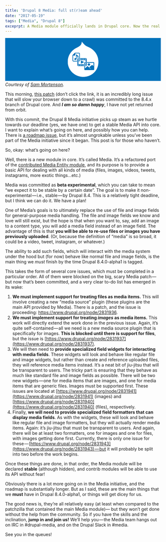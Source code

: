 ```yaml
---
title: 'Drupal 8 Media: full st(r)eam ahead'
date: "2017-05-19"
tags: ["Media", "Drupal 8"]
exceprpt: A Media module officially lands in Drupal core. Now the real work begins...
---
```

![The unofficial logo of the Drupal 8 Media Initiative.](/images/media-initiative.png)
*Courtesy of [Sam Mortenson](https://www.drupal.org/u/samuel.mortenson).*

This morning, [this patch](https://www.drupal.org/node/2831274) (don’t click the link, it is an incredibly long issue that will slow your browser down to a crawl) was committed to the 8.4.x branch of Drupal core. And _**I am so damn happy**_, I have not yet returned from orbit.

With this commit, the Drupal 8 Media initiative picks up steam as we hurtle towards our deadline (yes, we have one) to get a stable Media API into core. I want to explain what’s going on here, and possibly how you can help. There is [a roadmap issue](https://www.drupal.org/node/2825215), but it’s almost ungrokable unless you’ve been part of the Media initiative since it began. This post is for those who haven’t.

So, okay: what’s going on here?

Well, there is a new module in core. It’s called Media. It’s a refactored port of the [contributed Media Entity module](https://www.drupal.org/project/media_entity), and its purpose is to provide a basic API for dealing with all kinds of media (files, images, videos, tweets, instagrams, more exotic things…etc.)

Media was committed as **beta experimental**, which you can take to mean “we expect it to be stable by a certain date”. The goal is to make it non-experimental — i.e., stable — by Drupal 8.4. This is a relatively tight deadline, but I think we can do it. We have a plan!

One of Media’s goals is to ultimately replace the use of file and image fields for general-purpose media handling. The file and image fields we know and love will still exist, but the hope is that when you want to, say, add an image to a content type, you will add a media field instead of an image field. The advantage of this is that **you will be able to re-use files or images you have previously uploaded**. (Or, because the definition of “media” is so broad, it could be a video, tweet, instagram, or whatever.)

The ability to add such fields, which will interact with the media system under the hood but (for now) behave like normal file and image fields, is the main thing we *must* finish by the time Drupal 8.4.0-alpha1 is tagged.

This takes the form of several core issues, which must be completed in a particular order. All of them were blocked on the big, scary Media patch — but now that’s been committed, and a very clear to-do list has emerged in its wake:

1. **We must implement support for treating files as media items.** This will involve creating a new “media source” plugin (these plugins are the main API provided by Media). There is a patch, and the issue is proceeding: https://www.drupal.org/node/2831936.
2. **We must implement support for treating _images_ as media items.** This work will directly extend the work done in the previous issue. Again, it’s quite self-contained — all we need is a new media source plugin that is specifically for images. **This is blocked until there is support for files**, but the issue is [https://www.drupal.org/node/2831937](https://www.drupal.org/node/2831937).
3. We will then need to **provide specialized field widgets for interacting with media fields**. These widgets will look and behave like regular file and image widgets, but rather than create and reference uploaded files, they will reference media items instead. It’s a neat bit of jiu-jitsu that will be transparent to users. The tricky part is ensuring that they behave as much like standard file and image fields as possible. There will be two new widgets — one for media items that are images, and one for media items that are generic files. Images must be supported first. These issues are located at [https://www.drupal.org/node/2831941](https://www.drupal.org/node/2831941) (images) and [https://www.drupal.org/node/2831940](https://www.drupal.org/node/2831940) (files), respectively.
4. Finally, **we will need to provide specialized field formatters that can display media fields**. As with the widgets, these will look and behave like regular file and image formatters, but they will actually render media items. Again: it’s jiu-jitsu that must be transparent to users. And again, there will be at least two formatters, one for images and one for files, with images getting done first. Currently, there is only one issue for these — [https://www.drupal.org/node/2831943](https://www.drupal.org/node/2831943) — but it will probably be split into two before the work begins.

Once these things are done, in that order, the Media module will be declared **stable** (although hidden), and contrib modules will be able to use its API without fear!

Obviously there is a lot more going on in the Media initiative, and the roadmap is substantially longer. But as I said, these are the main things that we **must** have in Drupal 8.4.0-alpha1, or things will get dicey for us.

The good news is, they’re all relatively easy (at least when compared to the patchzilla that contained the main Media module)— but they won’t get done without the help from the community. So if you have the skills and the inclination, **jump in and join us!** We’ll help you — the Media team hangs out on IRC in #drupal-media, and on the Drupal Slack in #media.

See you in the queues!
